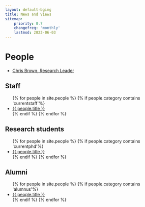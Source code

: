 ```yaml
---
layout: default-bgimg
title: News and Views
sitemap:
    priority: 0.7
    changefreq: 'monthly'
    lastmod: 2023-06-03
---
```


# People

<ul class="list-ppl">
  <li><a class="button-ppl bkg-1" href="/people/Chris-Brown.html">Chris Brown, Research Leader </a></li>
</ul>
<div class="clearme"><p></p></div>

## Staff

<ul class="list-ppl">
    {% for people in site.people %}
    {% if people.category contains 'currentstaff'%}
  <li><a class="button-ppl bkg-1" href="{{ people.url }}">{{ people.title }} </a></li>
    {% endif %}
  {% endfor %}
</ul>
<div class="clearme"></div>

## Research students

<ul class="list-ppl">
    {% for people in site.people %}
    {% if people.category contains 'currentphd'%}
  <li><a class="button-ppl bkg-1" href="{{ people.url }}">{{ people.title }} </a></li>
    {% endif %}
  {% endfor %}
</ul>
<div class="clearme"></div>

## Alumni

<ul class="list-ppl">
    {% for people in site.people %}
    {% if people.category contains 'alumnus'%}
  <li><a class="button-ppl bkg-2" href="{{ people.url }}">{{ people.title }} </a></li>
    {% endif %}
  {% endfor %}
</ul>
<div class="clearme"></div>
